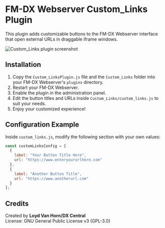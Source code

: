 # FM-DX Webserver Custom_Links Plugin

This plugin adds customizable buttons to the FM-DX Webserver interface that open external URLs in draggable iframe windows.

![Custom_Links plugin screenshot](https://example.com/your-screenshot.png)

## Installation

1. Copy the `Custom_LinksPlugin.js` file and the `Custom_Links` folder into your FM-DX Webserver's `plugins` directory.
2. Restart your FM-DX Webserver.
3. Enable the plugin in the administration panel.
4. Edit the button titles and URLs inside `Custom_Links/custom_links.js` to suit your needs.
5. Enjoy your customized experience!

## Configuration Example

Inside `custom_links.js`, modify the following section with your own values:

```js
const customLinksConfig = [
  {
    label: "Your Button Title Here",
    url: "https://www.enteryoururlhere.com"
  },
  {
    label: "Another Button Title",
    url: "https://www.anotherurl.com"
  }
];
```

## Credits

Created by **Loyd Van Horn/DX Central**  
License: GNU General Public License v3 (GPL-3.0)